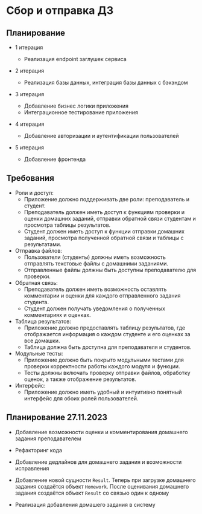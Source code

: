 # Сбор  и отправка ДЗ

## Планирование

- 1 итерация
    - Реализация endpoint заглушек сервиса

- 2 итерация
    - Реализация базы данных, интеграция базы данных с бэкэндом

- 3 итерация
    - Добавление бизнес логики приложения
    - Интеграционное тестирование приложения

- 4 итерация
    - Добавление авторизации и аутентификации пользователей

- 5 итерация
    - Добавление фронтенда

## Требования
- Роли и доступ:
    - Приложение должно поддерживать две роли: преподаватель и студент.
    - Преподаватель должен иметь доступ к функциям проверки и оценки домашних заданий, отправки обратной связи студентам и просмотра таблицы результатов.
    - Студент должен иметь доступ к функции отправки домашних заданий, просмотра полученной обратной связи и таблицы с результатами.
- Отправка файлов:
   - Пользователи (студенты) должны иметь возможность отправлять текстовые файлы с домашними заданиями.
   - Отправленные файлы должны быть доступны преподавателю для проверки.
- Обратная связь:
   - Преподаватель должен иметь возможность оставлять комментарии и оценки для каждого отправленного задания студента.
   - Студент должен получать уведомления о полученных комментариях и оценках.
- Таблица результатов:
   - Приложение должно предоставлять таблицу результатов, где отображается информация о каждом студенте и его оценках за все домашки.
   - Таблица должна быть доступна для преподавателя и студентов.
- Модульные тесты:
   - Приложение должно быть покрыто модульными тестами для проверки корректности работы каждого модуля и функции.
   - Тесты должны включать проверку отправки файлов, обработку оценок, а также отображение результатов.
- Интерфейс:
   - Приложение должно иметь удобный и интуитивно понятный интерфейс для обоих ролей пользователей.

## Планирование 27.11.2023

- Добавление возможности оценки и комментирования домашнего задания преподавателем

- Рефакторинг кода

- Добавление дедлайнов для домашнего задания и возможности исправления

- Добавление новой сущности `Result`. Теперь при загрузке домашнего задания создаётся объект `Homework`. После оценивания домашнего задания создаётся объект `Result` со связью один к одному

- Реализация добавления домашего задания в систему